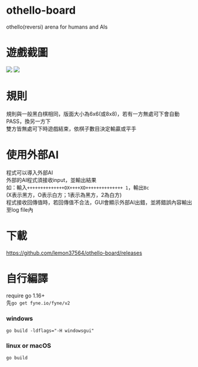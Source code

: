 # othello-board
othello(reversi) arena for humans and AIs

# 遊戲截圖
![](https://user-images.githubusercontent.com/65079334/120734562-a9e3ce80-c51b-11eb-8590-6033cb762637.png)
![](https://user-images.githubusercontent.com/65079334/120924683-68177b80-c707-11eb-92ce-d87c60a4db26.png)

# 規則
規則與一般黑白棋相同，版面大小為6x6(或8x8)，若有一方無處可下會自動PASS，換另一方下  
雙方皆無處可下時遊戲結束，依棋子數目決定輸贏或平手  

# 使用外部AI
程式可以導入外部AI  
外部的AI程式須接收input，並輸出結果  
如：輸入```++++++++++++++OX++++XO++++++++++++++ 1```，輸出```Bc```  
(X表示黑方，O表示白方；1表示為黑方，2為白方)  
程式接收回傳值時，若回傳值不合法，GUI會顯示外部AI出錯，並將錯誤內容輸出至log file內  

# 下載
https://github.com/lemon37564/othello-board/releases

# 自行編譯
require go 1.16+  
先```go get fyne.io/fyne/v2```
### windows
```go build -ldflags="-H windowsgui"```  
### linux or macOS
```go build```  
